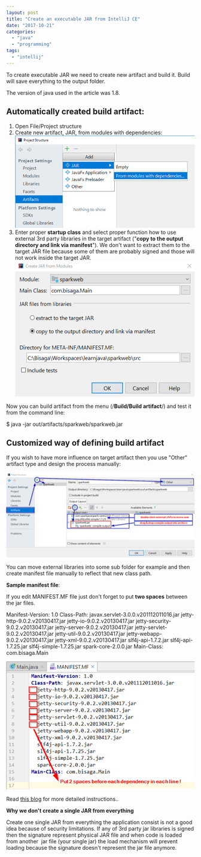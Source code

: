 ```yaml
---
layout: post
title: "Create an executable JAR from IntelliJ CE"
date: "2017-10-21"
categories: 
  - "java"
  - "programming"
tags: 
  - "intellij"
---
```


To create executable JAR we need to create new artifact and build it. Build will save everything to the output folder.

The version of java used in the article was 1.8.

## Automatically created build artifact:

1. Open File/Project structure
2. Create new artifact, JAR, from modules with dependencies: [![](/assets/images/2017-10-21-14_54_16-Untitled-Paint.png)](http://bisaga.com/blog/wp-content/uploads/2017/10/2017-10-21-14_54_16-Untitled-Paint.png)
3. Enter proper **startup class** and select proper function how to use external 3rd party libraries in the target artifact ("**copy to the output directory and link via manifest**"). We don't want to extract them to the target JAR file because some of them are probably signed and those will not work inside the target JAR.  [![](/assets/images/2017-10-21-14_57_06-Create-JAR-from-Modules.png)](http://bisaga.com/blog/wp-content/uploads/2017/10/2017-10-21-14_57_06-Create-JAR-from-Modules.png)

Now you can build artifact from the menu (/**Build/Build artifact**/) and test it from the command line:

$ java -jar out/artifacts/sparkweb/sparkweb.jar

## Customized way of defining build artifact

If you wish to have more influence on target artifact then you use "Other" artifact type and design the process manually:

[![](/assets/images/2017-10-21-13_20_04-Project-Structure-1.png)](http://bisaga.com/blog/wp-content/uploads/2017/10/2017-10-21-13_20_04-Project-Structure-1.png)

You can move external libraries into some sub folder for example and then create manifest file manually to reflect that new class path.

**Sample manifest file**:

If you edit MANIFEST.MF file just don't forget to put **two spaces** between the jar files.

Manifest-Version: 1.0
Class-Path: javax.servlet-3.0.0.v201112011016.jar
  jetty-http-9.0.2.v20130417.jar
  jetty-io-9.0.2.v20130417.jar
  jetty-security-9.0.2.v20130417.jar
  jetty-server-9.0.2.v20130417.jar
  jetty-servlet-9.0.2.v20130417.jar
  jetty-util-9.0.2.v20130417.jar
  jetty-webapp-9.0.2.v20130417.jar
  jetty-xml-9.0.2.v20130417.jar
  slf4j-api-1.7.2.jar
  slf4j-api-1.7.25.jar
  slf4j-simple-1.7.25.jar
  spark-core-2.0.0.jar
Main-Class: com.bisaga.Main

[![](/assets/images/2017-10-21-12_35_36-sparkweb-C__Bisaga_Workspaces_learnjava_sparkweb-sparkweb-..._src_META.png)](http://bisaga.com/blog/wp-content/uploads/2017/10/2017-10-21-12_35_36-sparkweb-C__Bisaga_Workspaces_learnjava_sparkweb-sparkweb-..._src_META.png)

Read [this blog](http://karthicraghupathi.com/2016/07/10/creating-an-executable-jar-in-intellij-idea/) for more detailed instructions..

**Why we don't create a single JAR from everything**

Create one single JAR from everything the application consist is not a good idea because of security limitations. If any of 3rd party jar libraries is signed then the signature represent physical JAR file and when code is loaded from another  jar file (your single jar) the load mechanism will prevent loading because the signature doesn't represent the jar file anymore.
